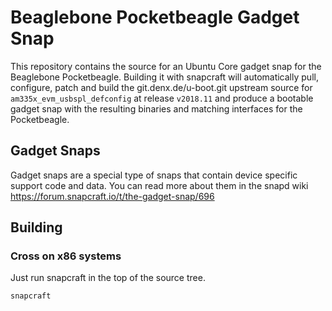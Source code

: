# Beaglebone Pocketbeagle Gadget Snap

This repository contains the source for an Ubuntu Core gadget snap
for the Beaglebone Pocketbeagle. Building it with snapcraft will
automatically pull, configure, patch and build the git.denx.de/u-boot.git
upstream source for `am335x_evm_usbspl_defconfig` at release `v2018.11` and produce
a bootable gadget snap with the resulting binaries and matching interfaces for the 
Pocketbeagle.

## Gadget Snaps

Gadget snaps are a special type of snaps that contain device specific support
code and data. You can read more about them in the snapd wiki
https://forum.snapcraft.io/t/the-gadget-snap/696

## Building

### Cross on x86 systems

Just run snapcraft in the top of the source tree.

```
snapcraft
```
